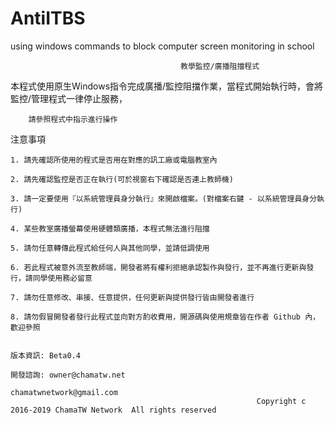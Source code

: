 # AntiITBS
using windows commands to block computer screen monitoring in school


                                          教學監控/廣播阻擋程式   
                                                                                                                       
  本程式使用原生Windows指令完成廣播/監控阻擋作業，當程式開始執行時，會將監控/管理程式一律停止服務，                    
                                                                                                                       
        請參照程式中指示進行操作                                                                                       
                                                                                                                       
  注意事項                                                                                                             
                                                                                                                       
    1. 請先確認所使用的程式是否用在對應的訊工廠或電腦教室內                                                            
                                                                                                                       
    2. 請先確認監控是否正在執行(可於視窗右下確認是否連上教師機)                                                        
                                                                                                                       
    3. 請一定要使用『以系統管理員身分執行』來開啟檔案。(對檔案右鍵 - 以系統管理員身分執行)                             
                                                                                                                       
    4. 某些教室廣播螢幕使用硬體類廣播，本程式無法進行阻擋                                                              
                                                                                                                       
    5. 請勿任意轉傳此程式給任何人與其他同學，並請低調使用                                                              
                                                                                                                       
    6. 若此程式被意外流至教師端，開發者將有權利拒絕承認製作與發行，並不再進行更新與發行，請同學使用務必留意            
                                                                                                                       
    7. 請勿任意修改、串接、任意提供，任何更新與提供發行皆由開發者進行                                                  
                                                                                                                       
    8. 請勿假冒開發者發行此程式並向對方酌收費用，開源碼與使用規章皆在作者 Github 內，歡迎參照                          
                                                                                                                       
                                                                                                    版本資訊: Beta0.4  
                                                                                          開發諮詢: owner@chamatw.net  
                                                                                             chamatwnetwork@gmail.com  
                                                           Copyright c 2016-2019 ChamaTW Network  All rights reserved   
